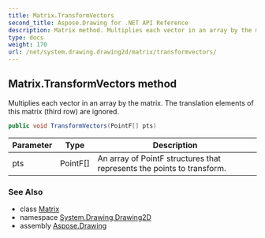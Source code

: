 ```yaml
---
title: Matrix.TransformVectors
second_title: Aspose.Drawing for .NET API Reference
description: Matrix method. Multiplies each vector in an array by the matrix. The translation elements of this matrix third row are ignored
type: docs
weight: 170
url: /net/system.drawing.drawing2d/matrix/transformvectors/
---
```

## Matrix.TransformVectors method

Multiplies each vector in an array by the matrix. The translation elements of this matrix (third row) are ignored.

```csharp
public void TransformVectors(PointF[] pts)
```

| Parameter | Type | Description |
| --- | --- | --- |
| pts | PointF[] | An array of PointF structures that represents the points to transform. |

### See Also

* class [Matrix](../)
* namespace [System.Drawing.Drawing2D](../../matrix/)
* assembly [Aspose.Drawing](../../../)


